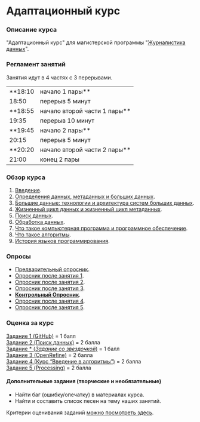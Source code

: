 # Адаптационный курс    
### Описание курса

"Адаптационный курс" для магистерской программы "[Журналистика данных](https://www.hse.ru/ma/datajourn/)".


### Регламент занятий

Занятия идут в 4 частях с 3 перерывами.    
           

|||
|---|---|
|**18:10|начало 1 пары**|      
|18:50|перерыв 5 минут| 
|**18:55|начало второй части 1 пары**|      
|19:35|перерыв 10 минут|       
|**19:45|начало 2 пары**|       
|20:15|перерыв 5 минут|       
|**20:20|начало второй части 2 пары**|     
|21:00|конец 2 пары|      



### Обзор курса

1. [Введение](https://github.com/iradche/Data-Intro-2020-course/blob/master/lectures/intro.md).
2. [Определения данных, метаданных и больших данных](https://github.com/iradche/Data-Intro-2020-course/blob/master/lectures/lec01.md).     
3. [Большие данные: технологии и архитектура систем больших данных](https://github.com/iradche/Data-Intro-2020-course/blob/master/lectures/lec02.md).
4. [Жизненный цикл данных и жизненный цикл метаданных](https://github.com/iradche/Data-Intro-2020-course/blob/master/lectures/lec03.md).
5. [Поиск данных](https://github.com/iradche/Data-Intro-2020-course/blob/master/lectures/lec04.md).    
6. [Обработка данных](https://github.com/iradche/Data-Intro-2020-course/blob/master/lectures/lec05.md).      
7. [Что такое компьютерная программа и программное обеспечение](https://github.com/iradche/Data-Intro-2020-course/blob/master/lectures/lec06.md).      
8. [Что такое алгоритмы](https://github.com/iradche/Data-Intro-2020-course/blob/master/lectures/lec08.md).       
9. [История языков программирования](https://github.com/iradche/Data-Intro-2020-course/blob/master/lectures/lec07.md).



### Опросы 
- [Предварительный опросник](https://docs.google.com/forms/d/e/1FAIpQLSdf2jXxfyBTcvJEJz072qKXLYhj_0x5kYbws03OeQzVSyN19A/viewform).         
- [Опросник после занятия 1](https://docs.google.com/forms/d/e/1FAIpQLSe1tHiqGt066XDz_sq4xy3yLCzG-lgjPP9Cw5QCeQWH6UcJQw/viewform).     
- [Опросник после занятия 2](https://docs.google.com/forms/d/e/1FAIpQLScd0K3BG_5EIkvGm_CLSD8fu59UMbA6mZWtmCTRHJeUhfvS0g/viewform).     
- [Опросник после занятия 3](https://docs.google.com/forms/d/e/1FAIpQLScUyN2mpESKogCZe0VimZ3MVTAi7-D_jnZwVbgCLw5diyGxNQ/viewform).   
- [**Контрольный Опросник**](https://docs.google.com/forms/d/e/1FAIpQLScXpXj9wkbUCFZadb6QJZ2ykev-WVU7KJnFRLbEJzy2ztXkqA/viewform). 
- [Опросник после занятия 4](https://docs.google.com/forms/d/e/1FAIpQLScsY8IBNJI77iRITb2lqZ6ENSASZT4CcU87xdSdoh-mq4TnkA/viewform).    
- [Опросник после занятия 5](https://docs.google.com/forms/d/e/1FAIpQLSd4ppduNUfFU263m7Ge0PyLnt-pstoCnRs1aNkJTBJTOLifjA/viewform).


### Оценка за курc       
[Задание 1 (GitHub)](https://github.com/iradche/Data-Intro-2020-course/blob/master/tasks/task01.md) = 1 балл     
[Задание 2 (Поиск данных)](https://github.com/iradche/Data-Intro-2020-course/blob/master/tasks/task02.md) = 2 балла     
[Задание * (_Задание со звездочкой_)](https://github.com/iradche/Data-Intro-2020-course/blob/master/tasks/task02_.md) = 1 балл    
[Задание 3 (OpenRefine)](https://github.com/iradche/Data-Intro-2020-course/blob/master/tasks/task03.md) = 2 балла     
[Задание 4 (Курс “Введение в алгоритмы”)](https://github.com/iradche/Data-Intro-2020-course/blob/master/tasks/task05.md) = 2 балла  
[Задание 5 (Processing)](https://github.com/iradche/Data-Intro-2020-course/blob/master/tasks/task04.md) = 2 балла       
   



#### Дополнительные задания (творческие и необязательные)

- Найти баг (ошибку/опечатку) в материалах курса.
- Найти и составить список песен на тему наших занятий.


Критерии оценивания заданий [можно посмотреть здесь](https://docs.google.com/spreadsheets/d/e/2PACX-1vTLcZV4N8MRtQDf4gwNRFMwgGvHZTIO5UgXg6X_nNAT4qZcFTE0akKKcnY_Dqoxp5p1fFk3_GV3lE8t/pubhtml?gid=89431691&single=true).



